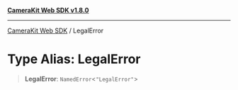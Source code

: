 [**CameraKit Web SDK v1.8.0**](../README.md)

***

[CameraKit Web SDK](../globals.md) / LegalError

# Type Alias: LegalError

> **LegalError**: `NamedError`\<`"LegalError"`\>
